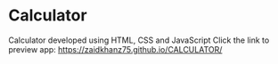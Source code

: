 # Calculator
 Calculator developed using HTML, CSS and JavaScript
Click the link to preview app: https://zaidkhanz75.github.io/CALCULATOR/

